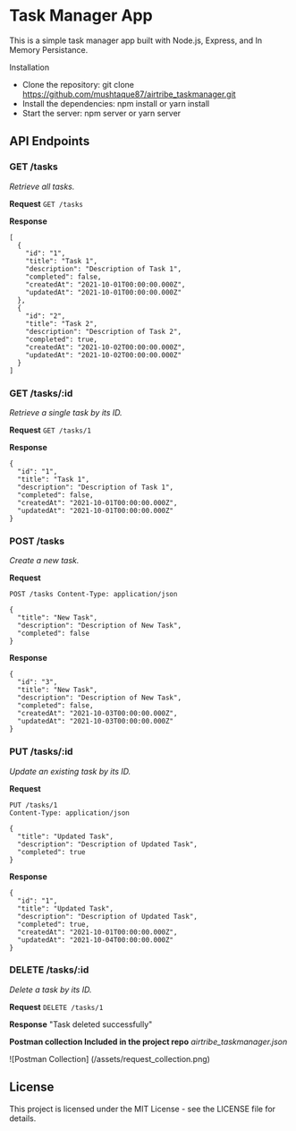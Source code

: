# Task Manager App

This is a simple task manager app built with Node.js, Express, and In Memory Persistance.

Installation

- Clone the repository: git clone https://github.com/mushtaque87/airtribe_taskmanager.git
- Install the dependencies: npm install or yarn install
- Start the server: npm server or yarn server

## API Endpoints

### GET /tasks

_Retrieve all tasks._

**Request**
`GET /tasks`

**Response**

```
[
  {
    "id": "1",
    "title": "Task 1",
    "description": "Description of Task 1",
    "completed": false,
    "createdAt": "2021-10-01T00:00:00.000Z",
    "updatedAt": "2021-10-01T00:00:00.000Z"
  },
  {
    "id": "2",
    "title": "Task 2",
    "description": "Description of Task 2",
    "completed": true,
    "createdAt": "2021-10-02T00:00:00.000Z",
    "updatedAt": "2021-10-02T00:00:00.000Z"
  }
]
```

### GET /tasks/:id

_Retrieve a single task by its ID._

**Request**
`GET /tasks/1`

**Response**

```
{
  "id": "1",
  "title": "Task 1",
  "description": "Description of Task 1",
  "completed": false,
  "createdAt": "2021-10-01T00:00:00.000Z",
  "updatedAt": "2021-10-01T00:00:00.000Z"
}
```

### POST /tasks

_Create a new task._

**Request**

```
POST /tasks Content-Type: application/json

{
  "title": "New Task",
  "description": "Description of New Task",
  "completed": false
}

```

**Response**

```
{
  "id": "3",
  "title": "New Task",
  "description": "Description of New Task",
  "completed": false,
  "createdAt": "2021-10-03T00:00:00.000Z",
  "updatedAt": "2021-10-03T00:00:00.000Z"
}
```

### PUT /tasks/:id

_Update an existing task by its ID._

**Request**

```
PUT /tasks/1
Content-Type: application/json

{
  "title": "Updated Task",
  "description": "Description of Updated Task",
  "completed": true
}
```

**Response**

```
{
  "id": "1",
  "title": "Updated Task",
  "description": "Description of Updated Task",
  "completed": true,
  "createdAt": "2021-10-01T00:00:00.000Z",
  "updatedAt": "2021-10-04T00:00:00.000Z"
}
```

### DELETE /tasks/:id

_Delete a task by its ID._

**Request**
`DELETE /tasks/1`

**Response**
"Task deleted successfully"

**Postman collection Included in the project repo**
_airtribe_taskmanager.json_

![Postman Collection]
(/assets/request_collection.png)

## License

This project is licensed under the MIT License - see the LICENSE file for details.

